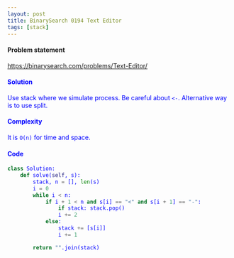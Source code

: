 ```yaml
---
layout: post
title: BinarySearch 0194 Text Editor
tags: [stack]
---
```


#### Problem statement

<a href="https://binarysearch.com/problems/Text-Editor/"> <font color = blue>https://binarysearch.com/problems/Text-Editor/

#### Solution
Use stack where we simulate process. Be careful about `<-`. Alternative way is to use split.

#### Complexity
It is `O(n)` for time and space.

#### Code
```python
class Solution:
    def solve(self, s):
        stack, n = [], len(s)
        i = 0
        while i < n:
            if i + 1 < n and s[i] == "<" and s[i + 1] == "-":
                if stack: stack.pop()
                i += 2
            else:
                stack += [s[i]]
                i += 1

        return "".join(stack)
```
